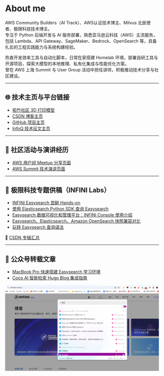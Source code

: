 # About me


AWS Community Builders（AI Track）、AWS认证技术博主、Milvus 北辰使者、极限科技技术博主。  
专注于 Python 后端开发与 AI 服务部署，熟悉亚马逊云科技（AWS）主流服务，包括 Lambda、API Gateway、SageMaker、Bedrock、OpenSearch 等，具备扎实的工程实践能力与系统构建经验。

热衷开发效率工具与自动化脚本，日常在家搭建 Homelab 环境，部署自研工具与开源项目，探索大模型的本地推理、私有化集成与性能优化方案。  
曾在 AWS 上海 Summit 与 User Group 活动中担任讲师，积极推动技术分享与社区建设。

---

## 🌐 技术主页与平台链接

- [拓竹社区 3D 打印模型](https://makerworld.com.cn/zh/@cloud9/upload)  
- [CSDN 博客主页](https://blog.csdn.net/weixin_38781498)  
- [GitHub 项目主页](https://github.com/Xu-Hardy)  
- [InfoQ 技术征文主页](https://www.infoq.cn/u/awscom/)

---

## 🎤 社区活动与演讲经历

- [AWS 用户组 Meetup 分享页面](https://dev.amazoncloud.cn/activity/activityDetail/meetup?id=6768e9f6ac1c0261e67a8d2a)  
- [AWS Summit 技术演讲页面](https://dev.amazoncloud.cn/activity/activityDetail/techtalk?id=66546017b21b48067e5632c5)

---

## 🧪 极限科技专题供稿（INFINI Labs）

- [INFINI Easysearch 尝鲜 Hands-on](https://infinilabs.cn/blog/2024/infini-easysearch-hands-on/)
- [使用 Elasticsearch Python SDK 查询 Easysearch](https://infinilabs.cn/blog/2024/querying-easysearch-using-the-elasticsearch-python-sdk/)
- [Easysearch 数据可视化和管理平台：INFINI Console 使用介绍](https://infinilabs.cn/blog/2024/easysearch-data-visualization-and-management-platform-infini-console-user-guide/)
- [Easysearch、Elasticsearch、Amazon OpenSearch 快照兼容对比](https://infinilabs.cn/blog/2024/comparison-of-snapshot-compatibility-between-easysearch-elasticsearch-and-opensearch/)
- [玩转 Easysearch 查询语法](https://infinilabs.cn/blog/2024/mastering-easysearch-syntax/)

📁 [CSDN 专辑汇总](https://blog.csdn.net/weixin_38781498/category_12715439.html)

---

## 📮 公众号转载文章

- [MacBook Pro 快速搭建 Easysearch 学习环境](https://mp.weixin.qq.com/s/4uyXHzuxuMHnWWd4UnShSg)  
- [Coco AI 智能检索 Hugo Blog 集成指南](https://mp.weixin.qq.com/s/SwHxXuGOWRgZDONXRVPy-w)



![技术演讲封面](https://raw.githubusercontent.com/Xu-Hardy/picgo-imh/master/image-20250401143152394.png)







